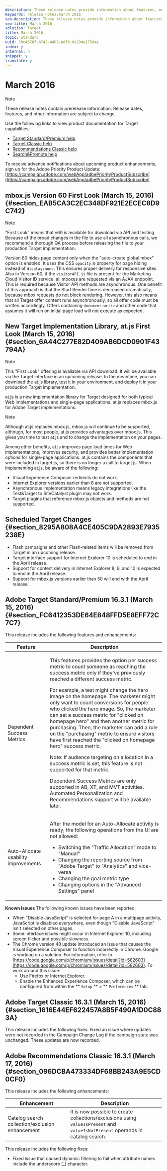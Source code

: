 ```yaml
---
description: These release notes provide information about features, enhancements, fixes, and known issues for the latest or upcoming Target releases.
keywords: release notes;march 2016
seo-description: These release notes provide information about features, enhancements, fixes, and known issues for the latest or upcoming Target releases.
seo-title: March 2016
solution: Target
title: March 2016
topic: Standard
uuid: 5bc4378f-b742-44b5-adf3-0e294e1756aa
index: y
internal: n
snippet: y
translate: y
---
```


# March 2016


<a id="section_209FD0D5FA5B4EC2AEABB2CC7901612F"></a>


>[!NOTE]
>
>These release notes contain prerelease information. Release dates, features, and other information are subject to change.


Use the following links to view product documentation for Target capabilities:

* [Target Standard/Premium help](https://marketing.adobe.com/resources/help/en_US/target/)
* [Target Classic help](https://marketing.adobe.com/resources/help/en_US/tnt/help/)
* [Recommendations Classic help](https://marketing.adobe.com/resources/help/en_US/rec/)
* [Search&amp;Promote help](https://marketing.adobe.com/resources/help/en_US/snp/)

To receive advance notifications about upcoming product enhancements, sign up for the Adobe Priority Product Update:
[https://campaign.adobe.com/webApp/adbePriorityProductSubscribe](https://campaign.adobe.com/webApp/adbePriorityProductSubscribe) 

## mbox.js Version 60 First Look (March 15, 2016) {#section_EAB5CA3C2EC348DF921E2ECEC8D9C742}


>[!NOTE]
>
>"First Look" means that v60 is available for download via API and testing. Because of the broad changes in the file to use all asynchronous calls, we recommend a thorough QA process before releasing the file to your production Target implementation.


Version 60 hides page content only when the "auto-create global mbox" option is enabled. It uses the CSS `opacity:0` property for page hiding instead of `display:none`. This ensures proper delivery for responsive sites. 
Also in Version 60, if the `visitorAPI.js` file is present for the Marketing Cloud Visitor ID service, all mboxes are requested via an AJAX endpoint. This is required because Visitor API methods are asynchronous. One benefit of this approach is that the Start Render time is decreased dramatically, because mbox requests do not block rendering. However, this also means that all Target offer content runs asynchronously, so all offer code must be written accordingly. Offers containing `document.write` and other code that assumes it will run on initial page load will not execute as expected. 

## New Target Implementation Library, at.js First Look (March 15, 2016) {#section_6A44C277E82D409AB6DCD0901F43794A}


>[!NOTE]
>
>This "First Look" offering is available via API download. It will be available via the Target interface in an upcoming release. In the meantime, you can download the at.js library, test it in your environment, and deploy it in your production Target implementation.


at.js is a new implementation library for Target designed for both typical Web implementations and single-page applications.
at.js replaces mbox.js for Adobe Target implementations.

>[!NOTE]
>
>Although at.js replaces mbox.js, mbox.js will continue to be supported, although, for most people, at.js provides advantages over mbox.js. This gives you time to test at.js and to change the implementation on your pages.


Among other benefits, at.js improves page load times for Web implementations, improves security, and provides better implementation options for single-page applications.
at.js contains the components that were included in target.js, so there is no longer a call to target.js.
When implementing at.js, be aware of the following:

* Visual Experience Composer redirects do not work.
* Internet Explorer versions earlier than 8 are not supported.
* Asynchronous implementation means legacy integrations like the Test&amp;Target to SiteCatalyst plugin may not work.
* Target plugins that reference mbox.js objects and methods are not supported.


## Scheduled Target Changes {#section_8295A808A4CE405C9DA2893E7935238E}


* Flash campaigns and other Flash-related items will be removed from Target in an upcoming release.
* Target interface support for Internet Explorer 10 is scheduled to end in the April release.
* Support for content delivery in Internet Explorer 8, 9, and 10 is expected to end in the April release.
* Support for mbox.js versions earlier than 50 will end with the April release.


## Adobe Target Standard/Premium 16.3.1 (March 15, 2016) {#section_FC6412353DE64E848FFD5E8EFF72C7C7}

This release includes the following features and enhancements:


<table id="table_4BA8DA701BC64427957355E144570EFE"> 
 <thead> 
  <tr> 
   <th colname="col1" class="entry">Feature</th> 
   <th colname="col2" class="entry">Description</th> 
  </tr>
 </thead>
 <tbody> 
  <!-- <row> <entry colname="col1">Export/Download Summary reports for Automated Personalization and Recommendations Premium </entry> <entry colname="col2"> <p>The ability to download data in a .csv format for quick import into Excel or other data analysis programs has been added to Automated Personalization and Recommendations Premium. </p> <p>This feature was previously only available for A/B, Experience Targeting, and Multivariate activities. </p> </entry> </row> --> 
  <tr> 
   <td colname="col1">Dependent Success Metrics</td> 
   <td colname="col2"> <p>This features provides the option per success metric to count someone as reaching the success metric only if they've previously reached a different success metric.</p> <p>For example, a test might change the hero image on the homepage. The marketer might only want to count conversions for people who clicked the hero image. So, the marketer can set a success metric for "clicked on homepage hero" and then another metric for purchasing. Then, the marketer can add a rule on the "purchasing" metric to ensure visitors have first reached the "clicked on homepage hero" success metric.</p> <p> <p>Note: If audience targeting on a location in a success metric is set, this feature is not supported for that metric.</p> </p> <p>Dependent Success Metrics are only supported in AB, XT, and MVT activities. Automated Personalization and Recommendations support will be available later.</p> </td> 
  </tr> 
  <tr> 
   <td colname="col1">Auto-Allocate usability improvements</td> 
   <td colname="col2"> <p>After the model for an Auto-Allocate activity is ready, the following operations from the UI are not allowed:</p> <p> 
     <ul id="ul_52B790B2B0D746769A3471E09CE1A122"> 
      <li id="li_B9F0FFF019CE4CB697F5D0B60061DC27">Switching the "Traffic Allocation" mode to "Manual"</li> 
      <li id="li_C271B0BE4C5C4B06BB21703239E7B061">Changing the reporting source from "Adobe Target" to "Analytics" and vice-versa</li> 
      <li id="li_E023DDA7ED9142B58D54F42904ADC994">Changing the goal metric type</li> 
      <li id="li_619F4765CEEC48E0A45E1821C282A082">Changing options in the "Advanced Settings" panel</li> 
     </ul> </p> </td> 
  </tr> 
  <!-- <row> <entry colname="col1">Enhanced click tracking configuration </entry> <entry colname="col2"> You can now browse to a different page to set up click tracking for A/B and Experience Targeting activities. </entry> </row> --> 
 </tbody> 
</table>

**Known Issues** 
The following known issues have been reported:

* When "Disable JavaScript" is selected for page A in a multipage activity, JavaScript is disabled everywhere, even though "Disable JavaScript" isn't selected on other pages.
* Some interface issues might occur in Internet Explorer 10, including screen flicker and possible slowness.
* The Chrome version 48 update introduced an issue that causes the Visual Experience Composer to function incorrectly in Chrome. Google is working on a solution. For information, refer to [https://code.google.com/p/chromium/issues/detail?id=582603](https://code.google.com/p/chromium/issues/detail?id=582603). To work around this issue: 
    * Use Firefox or Internet Explorer.
    * Enable the Enhanced Experience Composer, which can be configured from within the ** `Setup` ** > ** `Preferences` ** tab.




## Adobe Target Classic 16.3.1 (March 15, 2016) {#section_1616E44EF622457A8B5F490A1D0C883A}

This release includes the following fixes:
Fixed an issue where updates were not recorded in the Campaign Change Log if the campaign state was unchanged. These updates are now recorded.

## Adobe Recommendations Classic 16.3.1 (March 17, 2016) {#section_096DCBA473334DF68BB243A9E5CD0CF0}

This release includes the following enhancements:


| Enhancement |Description |
|---|---|
| Catalog search collection/exclusion enhancement |It is now possible to create collections/exclusions using `valueIsPresent` and `valueIsNotPresent` operands in catalog search.  |

This release includes the following fixes:

* Fixed issue that caused dynamic filtering to fail when attribute names include the underscore (_) character.

